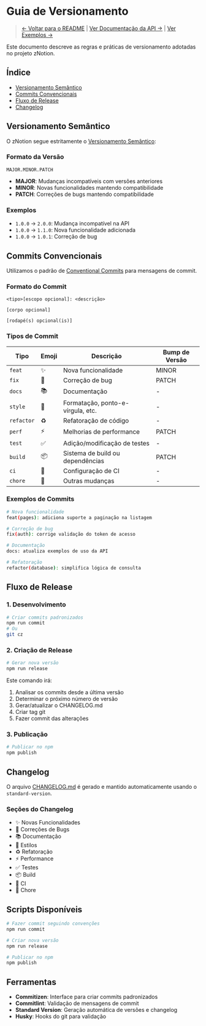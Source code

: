 # Guia de Versionamento

> [← Voltar para o README](../README.md) | [Ver Documentação da API →](api.md) | [Ver Exemplos →](exemplos.md)

Este documento descreve as regras e práticas de versionamento adotadas no projeto zNotion.

## Índice

- [Versionamento Semântico](#versionamento-semântico)
- [Commits Convencionais](#commits-convencionais)
- [Fluxo de Release](#fluxo-de-release)
- [Changelog](#changelog)

## Versionamento Semântico

O zNotion segue estritamente o [Versionamento Semântico](https://semver.org/lang/pt-BR/):

### Formato da Versão

```
MAJOR.MINOR.PATCH
```

- **MAJOR**: Mudanças incompatíveis com versões anteriores
- **MINOR**: Novas funcionalidades mantendo compatibilidade
- **PATCH**: Correções de bugs mantendo compatibilidade

### Exemplos

- `1.0.0` → `2.0.0`: Mudança incompatível na API
- `1.0.0` → `1.1.0`: Nova funcionalidade adicionada
- `1.0.0` → `1.0.1`: Correção de bug

## Commits Convencionais

Utilizamos o padrão de [Conventional Commits](https://www.conventionalcommits.org/pt-br/) para mensagens de commit.

### Formato do Commit

```
<tipo>[escopo opcional]: <descrição>

[corpo opcional]

[rodapé(s) opcional(is)]
```

### Tipos de Commit

| Tipo | Emoji | Descrição | Bump de Versão |
|------|-------|-----------|----------------|
| `feat` | ✨ | Nova funcionalidade | MINOR |
| `fix` | 🐛 | Correção de bug | PATCH |
| `docs` | 📚 | Documentação | - |
| `style` | 💎 | Formatação, ponto-e-vírgula, etc. | - |
| `refactor` | ♻️ | Refatoração de código | - |
| `perf` | ⚡️ | Melhorias de performance | PATCH |
| `test` | ✅ | Adição/modificação de testes | - |
| `build` | 📦 | Sistema de build ou dependências | PATCH |
| `ci` | 👷 | Configuração de CI | - |
| `chore` | 🔧 | Outras mudanças | - |

### Exemplos de Commits

```bash
# Nova funcionalidade
feat(pages): adiciona suporte a paginação na listagem

# Correção de bug
fix(auth): corrige validação do token de acesso

# Documentação
docs: atualiza exemplos de uso da API

# Refatoração
refactor(database): simplifica lógica de consulta
```

## Fluxo de Release

### 1. Desenvolvimento

```bash
# Criar commits padronizados
npm run commit
# Ou
git cz
```

### 2. Criação de Release

```bash
# Gerar nova versão
npm run release
```

Este comando irá:
1. Analisar os commits desde a última versão
2. Determinar o próximo número de versão
3. Gerar/atualizar o CHANGELOG.md
4. Criar tag git
5. Fazer commit das alterações

### 3. Publicação

```bash
# Publicar no npm
npm publish
```

## Changelog

O arquivo [CHANGELOG.md](../CHANGELOG.md) é gerado e mantido automaticamente usando o `standard-version`.

### Seções do Changelog

- ✨ Novas Funcionalidades
- 🐛 Correções de Bugs
- 📚 Documentação
- 💎 Estilos
- ♻️ Refatoração
- ⚡️ Performance
- ✅ Testes
- 📦 Build
- 👷 CI
- 🔧 Chore

## Scripts Disponíveis

```bash
# Fazer commit seguindo convenções
npm run commit

# Criar nova versão
npm run release

# Publicar no npm
npm publish
```

## Ferramentas

- **Commitizen**: Interface para criar commits padronizados
- **Commitlint**: Validação de mensagens de commit
- **Standard Version**: Geração automática de versões e changelog
- **Husky**: Hooks do git para validação
